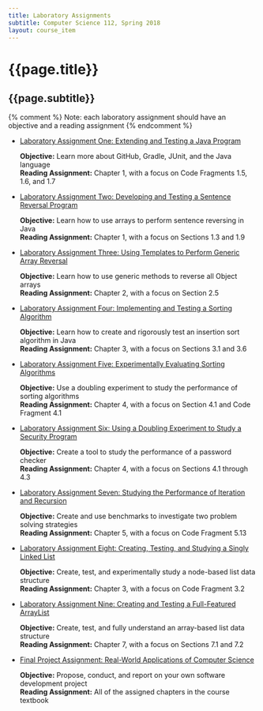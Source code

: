 ```yaml
---
title: Laboratory Assignments
subtitle: Computer Science 112, Spring 2018
layout: course_item
---
```


# {{page.title}}
## {{page.subtitle}}

{% comment %} Note: each laboratory assignment should have an objective and a reading assignment {% endcomment %}

<ul>

<li><a href="https://github.com/Allegheny-Computer-Science-112-S2018/cs112-S2018-sheets/releases/download/cs112S2018_all_sheets-12.0.1/cs112S2018_lab01.pdf">Laboratory Assignment One: Extending and Testing a Java Program</a> <p><b>Objective:</b> Learn more about GitHub, Gradle, JUnit, and the Java language<br><b>Reading Assignment:</b> Chapter 1, with a focus on Code Fragments 1.5, 1.6, and 1.7</p></li>

<li><a href="https://github.com/Allegheny-Computer-Science-112-S2018/cs112-S2018-sheets/releases/download/cs112S2018_all_sheets-12.0.1/cs112S2018_lab02.pdf">Laboratory Assignment Two: Developing and Testing a Sentence Reversal Program</a> <p><b>Objective:</b> Learn how to use arrays to perform sentence reversing in Java<br><b>Reading Assignment:</b> Chapter 1, with a focus on Sections 1.3 and 1.9</p></li>

<li><a href="https://github.com/Allegheny-Computer-Science-112-S2018/cs112-S2018-sheets/releases/download/cs112S2018_all_sheets-12.0.1/cs112S2018_lab03.pdf">Laboratory Assignment Three: Using Templates to Perform Generic Array Reversal</a> <p><b>Objective:</b> Learn how to use generic methods to reverse all Object arrays<br><b>Reading Assignment:</b> Chapter 2, with a focus on Section 2.5</p></li>

<li><a href="https://github.com/Allegheny-Computer-Science-112-S2018/cs112-S2018-sheets/releases/download/cs112S2018_all_sheets-12.0.1/cs112S2018_lab04.pdf">Laboratory Assignment Four: Implementing and Testing a Sorting Algorithm</a> <p><b>Objective:</b> Learn how to create and rigorously test an insertion sort algorithm in Java<br><b>Reading Assignment:</b> Chapter 3, with a focus on Sections 3.1 and 3.6</p></li>

<li><a href="https://github.com/Allegheny-Computer-Science-112-S2018/cs112-S2018-sheets/releases/download/cs112S2018_all_sheets-12.0.1/cs112S2018_lab05.pdf">Laboratory Assignment Five: Experimentally Evaluating Sorting Algorithms</a> <p><b>Objective:</b> Use a doubling experiment to study the performance of sorting algorithms<br><b>Reading Assignment:</b> Chapter 4, with a focus on Section 4.1 and Code Fragment 4.1</p></li>

<li><a href="https://github.com/Allegheny-Computer-Science-112-S2018/cs112-S2018-sheets/releases/download/cs112S2018_all_sheets-12.0.1/cs112S2018_lab06.pdf">Laboratory Assignment Six: Using a Doubling Experiment to Study a Security Program</a> <p><b>Objective:</b> Create a tool to study the performance of a password checker<br><b>Reading Assignment:</b> Chapter 4, with a focus on Sections 4.1 through 4.3</p></li>

<li><a href="https://github.com/Allegheny-Computer-Science-112-S2018/cs112-S2018-sheets/releases/download/cs112S2018_all_sheets-13.0.1/cs112S2018_lab07.pdf">Laboratory Assignment Seven: Studying the Performance of Iteration and Recursion</a> <p><b>Objective:</b> Create and use benchmarks to investigate two problem solving strategies<br><b>Reading Assignment:</b> Chapter 5, with a focus on Code Fragment 5.13</p></li>

<li><a href="https://github.com/Allegheny-Computer-Science-112-S2018/cs112-S2018-sheets/releases/download/cs112S2018_all_sheets-16.0.1/cs112S2018_lab08.pdf">Laboratory Assignment Eight: Creating, Testing, and Studying a Singly Linked List</a> <p><b>Objective:</b> Create, test, and experimentally study a node-based list data structure<br><b>Reading Assignment:</b> Chapter 3, with a focus on Code Fragment 3.2</p></li>

<li><a href="https://github.com/Allegheny-Computer-Science-112-S2018/cs112-S2018-sheets/releases/download/cs112S2018_all_sheets-19.0.2/cs112S2018_lab09.pdf">Laboratory Assignment Nine: Creating and Testing a Full-Featured ArrayList</a> <p><b>Objective:</b> Create, test, and fully understand an array-based list data structure<br><b>Reading Assignment:</b> Chapter 7, with a focus on Sections 7.1 and 7.2</p></li>

<li><a href="https://github.com/Allegheny-Computer-Science-112-S2018/cs112-S2018-sheets/releases/download/cs112S2018_all_sheets-20.0.2/cs112S2018_lab10.pdf">Final Project Assignment: Real-World Applications of Computer Science</a> <p><b>Objective:</b> Propose, conduct, and report on your own software development project<br><b>Reading Assignment:</b> All of the assigned chapters in the course textbook</p></li>

</ul>
